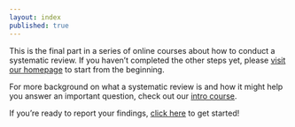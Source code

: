 ```yaml
---
layout: index
published: true
---
```




This is the final part in a series of online courses about how to conduct a systematic review. If you haven’t completed the other steps yet, please [visit our homepage](https://evsynthacademy.org) to start from the beginning. 

For more background on what a systematic review is and how it might help you answer an important question, check out our [intro course](https://evsynthacademy.github.io/Intro-Evidence-Synthesis/).

If you’re ready to report your findings, [click here](http://evsynthacademy.org/report-findings/modules/getting%20started/getting-started/) to get started! 



